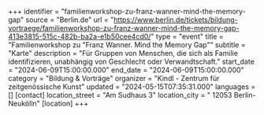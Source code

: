 +++
identifier = "familienworkshop-zu-franz-wanner-mind-the-memory-gap"
source = "Berlin.de"
url = "https://www.berlin.de/tickets/bildung-vortraege/familienworkshop-zu-franz-wanner-mind-the-memory-gap-413e3815-515c-482b-ba2a-e1b50cee4cd0/"
type = "event"
title = "Familienworkshop zu "Franz Wanner. Mind the Memory Gap""
subtitle = "Karte"
description = "Für Gruppen von Menschen, die sich als Familie identifizieren, unabhängig von Geschlecht oder Verwandtschaft."
start_date = "2024-06-09T15:00:00.000"
end_date = "2024-06-09T15:00:00.000"
category = "Bildung & Vorträge"
organizer = "Kindl - Zentrum für zeitgenössische Kunst"
updated = "2024-05-15T07:35:31.000"
languages = []
[contact]
location_street = "Am Sudhaus 3"
location_city = " 12053 Berlin-Neukölln"
[location]
+++
